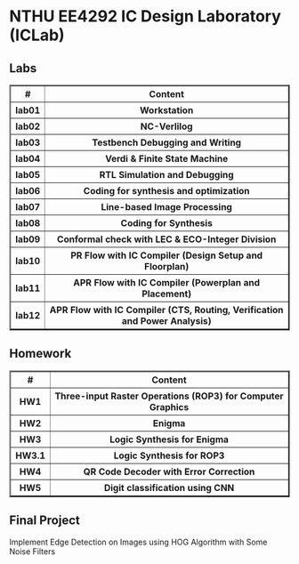 # NTHU EE4292 IC Design Laboratory (ICLab)
## Labs

<table border=2 class="dataframe">
    </thead>
        <tr>
            <th>#</th>
            <th>Content</th>
        </tr>
    </thead>
    <tbody>
        <tr>
            <th>lab01</th>
            <th>Workstation</th>
        </tr>
        <tr>
            <th>lab02</th>
            <th>NC-Verlilog</th>
        </tr>
        <tr>
            <th>lab03</th>
            <th>Testbench Debugging and Writing</th>
        </tr>
        <tr>
            <th>lab04</th>
            <th>Verdi & Finite State Machine</th>
        </tr>
        <tr>
            <th>lab05</th>
            <th>RTL Simulation and Debugging</th>
        </tr>
        <tr>
            <th>lab06</th>
            <th>Coding for synthesis and optimization</th>
        </tr>
        <tr>
            <th>lab07</th>
            <th>Line-based Image Processing</th>
        </tr>
        <tr>
            <th>lab08</th>
            <th>Coding for Synthesis</th>
        </tr>
        <tr>
            <th>lab09</th>
            <th>Conformal check with LEC & ECO-Integer Division</th>
        </tr>
        <tr>
            <th>lab10</th>
            <th>PR Flow with IC Compiler (Design Setup and Floorplan)</th>
        </tr>
        <tr>
            <th>lab11</th>
            <th>APR Flow with IC Compiler (Powerplan and Placement)</th>
        </tr>
        <tr>
            <th>lab12</th>
            <th>APR Flow with IC Compiler
(CTS, Routing, Verification and Power Analysis)</th>
        </tr>
    </tbody>
</table>

## Homework

<table border=2 class="dataframe">
    </thead>
        <tr>
            <th>#</th>
            <th>Content</th>
        </tr>
    </thead>
    <tbody>
        <tr>
            <th>HW1</th>
            <th>Three-input Raster Operations (ROP3) for Computer Graphics</th>
        </tr>
        <tr>
            <th>HW2</th>
            <th>Enigma</th>
        </tr>
        <tr>
            <th>HW3</th>
            <th>Logic Synthesis for Enigma</th>
        </tr>
        <tr>
            <th>HW3.1</th>
            <th>Logic Synthesis for ROP3</th>
        </tr>
        <tr>
            <th>HW4</th>
            <th>QR Code Decoder with Error Correction</th>
        </tr>
        <tr>
            <th>HW5</th>
            <th>Digit classification using CNN</th>
        </tr>
    </tbody>
</table>

## Final Project
Implement Edge Detection on Images using HOG Algorithm with Some Noise Filters